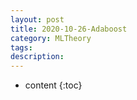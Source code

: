 ```yaml
---
layout: post
title: 2020-10-26-Adaboost 
category: MLTheory
tags: 
description: 
---
```

* content
{:toc}

